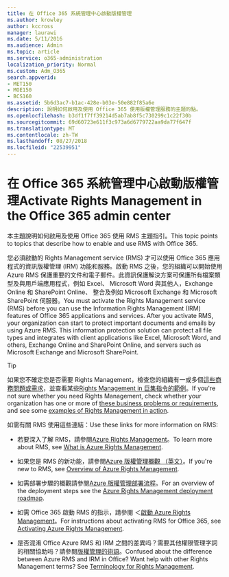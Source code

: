 ```yaml
---
title: 在 Office 365 系統管理中心啟動版權管理
ms.author: krowley
author: kccross
manager: laurawi
ms.date: 5/11/2016
ms.audience: Admin
ms.topic: article
ms.service: o365-administration
localization_priority: Normal
ms.custom: Adm_O365
search.appverid:
- MET150
- MOE150
- BCS160
ms.assetid: 5b6d3ac7-b1ac-428e-b03e-50e882f85a6e
description: 說明如何啟用及使用 Office 365 使用版權管理服務的主題的點。
ms.openlocfilehash: b3df1f7ff39214d5ab7ab8f5c730299c1c22f30b
ms.sourcegitcommit: 69d60723e611f3c973a6d6779722aa9da77f647f
ms.translationtype: MT
ms.contentlocale: zh-TW
ms.lasthandoff: 08/27/2018
ms.locfileid: "22539951"
---
```

# <a name="activate-rights-management-in-the-office-365-admin-center"></a><span data-ttu-id="f67fb-103">在 Office 365 系統管理中心啟動版權管理</span><span class="sxs-lookup"><span data-stu-id="f67fb-103">Activate Rights Management in the Office 365 admin center</span></span>

<span data-ttu-id="f67fb-104">本主題說明如何啟用及使用 Office 365 使用 RMS 主題指引。</span><span class="sxs-lookup"><span data-stu-id="f67fb-104">This topic points to topics that describe how to enable and use RMS with Office 365.</span></span>
  
<span data-ttu-id="f67fb-p101">您必須啟動的 Rights Management service (RMS) 才可以使用 Office 365 應用程式的資訊版權管理 (IRM) 功能和服務。啟動 RMS 之後，您的組織可以開始使用 Azure RMS 保護重要的文件和電子郵件。此資訊保護解決方案可保護所有檔案類型及與用戶端應用程式，例如 Excel、 Microsoft Word 與其他人，Exchange Online 和 SharePoint Online、 整合及例如 Microsoft Exchange 和 Microsoft SharePoint 伺服器。</span><span class="sxs-lookup"><span data-stu-id="f67fb-p101">You must activate the Rights Management service (RMS) before you can use the Information Rights Management (IRM) features of Office 365 applications and services. After you activate RMS, your organization can start to protect important documents and emails by using Azure RMS. This information protection solution can protect all file types and integrates with client applications like Excel, Microsoft Word, and others, Exchange Online and SharePoint Online, and servers such as Microsoft Exchange and Microsoft SharePoint.</span></span>
  
> [!TIP]
> <span data-ttu-id="f67fb-108">如果您不確定您是否需要 Rights Management，檢查您的組織有一或多個[這些商務問題或需求](https://docs.microsoft.com/rights-management/understand-explore/azure-rms-problems-it-solves)，並查看某些[Rights Management in 巨集指令的範例](https://docs.microsoft.com/rights-management/understand-explore/what-admins-users-see)。</span><span class="sxs-lookup"><span data-stu-id="f67fb-108">If you're not sure whether you need Rights Management, check whether your organization has one or more of [these business problems or requirements](https://docs.microsoft.com/rights-management/understand-explore/azure-rms-problems-it-solves), and see some [examples of Rights Management in action](https://docs.microsoft.com/rights-management/understand-explore/what-admins-users-see).</span></span> 
  
<span data-ttu-id="f67fb-109">如需有關 RMS 使用這些連結：</span><span class="sxs-lookup"><span data-stu-id="f67fb-109">Use these links for more information on RMS:</span></span>
  
- <span data-ttu-id="f67fb-110">若要深入了解 RMS，請參閱[Azure Rights Management](https://docs.microsoft.com/rights-management/understand-explore/what-is-azure-rms)。</span><span class="sxs-lookup"><span data-stu-id="f67fb-110">To learn more about RMS, see [What is Azure Rights Management](https://docs.microsoft.com/rights-management/understand-explore/what-is-azure-rms).</span></span>
    
- <span data-ttu-id="f67fb-111">如果您是 RMS 的新功能，請參閱[Azure 版權管理概觀 （英文）](https://docs.microsoft.com/rights-management/understand-explore/azure-rights-management)。</span><span class="sxs-lookup"><span data-stu-id="f67fb-111">If you're new to RMS, see [Overview of Azure Rights Management](https://docs.microsoft.com/rights-management/understand-explore/azure-rights-management).</span></span>
    
- <span data-ttu-id="f67fb-112">如需部署步驟的概觀請參閱[Azure 版權管理部署流程](https://docs.microsoft.com/rights-management/plan-design/deployment-roadmap)。</span><span class="sxs-lookup"><span data-stu-id="f67fb-112">For an overview of the deployment steps see the [Azure Rights Management deployment roadmap](https://docs.microsoft.com/rights-management/plan-design/deployment-roadmap).</span></span>
    
- <span data-ttu-id="f67fb-113">如需 Office 365 啟動 RMS 的指示，請參閱 ＜[啟動 Azure Rights Management](https://technet.microsoft.com/library/jj658941.aspx)。</span><span class="sxs-lookup"><span data-stu-id="f67fb-113">For instructions about activating RMS for Office 365, see [Activating Azure Rights Management](https://technet.microsoft.com/library/jj658941.aspx).</span></span>
    
- <span data-ttu-id="f67fb-p102">是否混淆 Office Azure RMS 和 IRM 之間的差異吗？需要其他權限管理字詞的相關協助吗？請參閱[版權管理的術語](https://technet.microsoft.com/library/dn595132.aspx)。</span><span class="sxs-lookup"><span data-stu-id="f67fb-p102">Confused about the difference between Azure RMS and IRM in Office? Want help with other Rights Management terms? See [Terminology for Rights Management](https://technet.microsoft.com/library/dn595132.aspx).</span></span>
    

